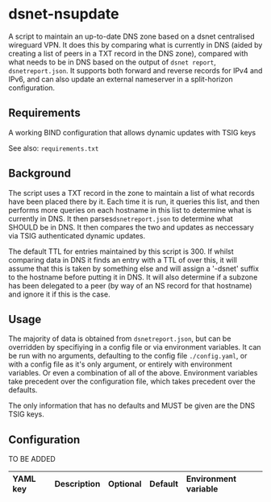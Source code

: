 # dsnet-nsupdate

A script to maintain an up-to-date DNS zone based on a dsnet centralised wireguard VPN. It does this by comparing what is currently in DNS (aided by creating a list of peers in a TXT record in the DNS zone), compared with what needs to be in DNS based on the output of `dsnet report`, `dsnetreport.json`. It supports both forward and reverse records for IPv4 and IPv6, and can also update an external nameserver in a split-horizon configuration.

## Requirements
A working BIND configuration that allows dynamic updates with TSIG keys

See also: `requirements.txt`

## Background

The script uses a TXT record in the zone to maintain a list of what records have been placed there by it. Each time it is run, it queries this list, and then performs more queries on each hostname in this list to determine what is currently in DNS. It then parses`dsnetreport.json` to determine what SHOULD be in DNS. It then compares the two and updates as neccessary via TSIG authenticated dynamic updates.

The default TTL for entries maintained by this script is 300. If whilst comparing data in DNS it finds an entry with a TTL of over this, it will assume that this is taken by something else and will assign a '-dsnet' suffix to the hostname before putting it in DNS. It will also determine if a subzone has been delegated to a peer (by way of an NS record for that hostname) and ignore it if this is the case.

## Usage

The majority of data is obtained from `dsnetreport.json`, but can be overridden by specifiying in a config file or via environment variables. It can be run with no arguments, defaulting to the config file `./config.yaml`, or with a config file as it's only argument, or entirely with environment variables. Or even a combination of all of the above. Environment variables take precedent over the configuration file, which takes precedent over the defaults.

The only information that has no defaults and MUST be given are the DNS TSIG keys.

## Configuration

TO BE ADDED

| YAML key | Description | Optional | Default | Environment variable |
| :--- | :--- | :--- | :--- | :--- |

